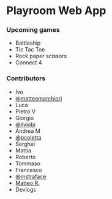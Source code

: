 # Playroom Web App

### Upcoming games

- Battleship
- Tic Tac Toe
- Rock paper scissors
- Connect 4

### Contributors

- Ivo
- [@matteomarchiori](https://github.com/matteomarchiori)
- Luca
- Pietro V
- Giorgio
- [@liviobi](https://github.com/liviobi)
- Andrea M
- [@pcoletta](https://github.com/pcoletta)
- Serghei
- Mattia
- Roberto
- Tommaso
- Francesco
- [@mstraface](https://github.com/mstraface)
- [Matteo R.](https://github.com/mr-bip)
- Devlogs
